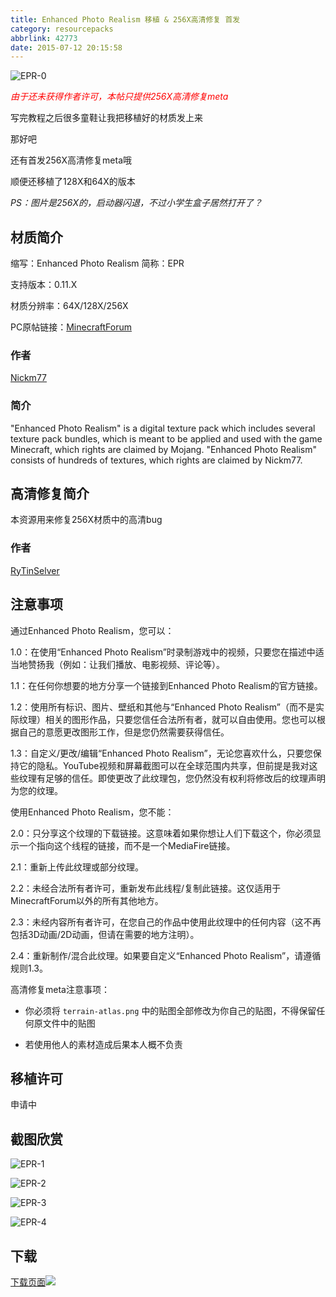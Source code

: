 ```yaml
---
title: Enhanced Photo Realism 移植 & 256X高清修复 首发
category: resourcepacks
abbrlink: 42773
date: 2015-07-12 20:15:58
---
```


![EPR-0](https://img.rytinselver.com/mc/resourcepacks/epr/epr-0.png)

<i style="color:red">由于还未获得作者许可，本帖只提供256X高清修复meta</i>

写完教程之后很多童鞋让我把移植好的材质发上来

那好吧

还有首发256X高清修复meta哦

顺便还移植了128X和64X的版本

*PS：图片是256X的，启动器闪退，不过小学生盒子居然打开了？*

<!-- more -->



## 材质简介

缩写：Enhanced Photo Realism  简称：EPR

支持版本：0.11.X

材质分辨率：64X/128X/256X

PC原帖链接：[MinecraftForum](https://www.minecraftforum.net/forums/mapping-and-modding-java-edition/resource-packs/2290854-enhanced-photo-realism-updated-512x-64x)



### 作者

[Nickm77](https://www.minecraftforum.net/members/Nickm77)



### 简介

"Enhanced Photo Realism" is a digital texture pack which includes several texture pack bundles, which is meant to be applied and used with the game Minecraft, which rights are claimed by Mojang.
"Enhanced Photo Realism" consists of hundreds of textures, which rights are claimed by Nickm77.



## 高清修复简介

本资源用来修复256X材质中的高清bug



### 作者

[RyTinSelver](https://blog.rytinselver.com)



## 注意事项

通过Enhanced Photo Realism，您可以：

1.0：在使用“Enhanced Photo Realism”时录制游戏中的视频，只要您在描述中适当地赞扬我（例如：让我们播放、电影视频、评论等）。

1.1：在任何你想要的地方分享一个链接到Enhanced Photo Realism的官方链接。

1.2：使用所有标识、图片、壁纸和其他与“Enhanced Photo Realism”（而不是实际纹理）相关的图形作品，只要您信任合法所有者，就可以自由使用。您也可以根据自己的意愿更改图形工作，但是您仍然需要获得信任。

1.3：自定义/更改/编辑“Enhanced Photo Realism”，无论您喜欢什么，只要您保持它的隐私。YouTube视频和屏幕截图可以在全球范围内共享，但前提是我对这些纹理有足够的信任。即使更改了此纹理包，您仍然没有权利将修改后的纹理声明为您的纹理。



使用Enhanced Photo Realism，您不能：

2.0：只分享这个纹理的下载链接。这意味着如果你想让人们下载这个，你必须显示一个指向这个线程的链接，而不是一个MediaFire链接。

2.1：重新上传此纹理或部分纹理。

2.2：未经合法所有者许可，重新发布此线程/复制此链接。这仅适用于MinecraftForum以外的所有其他地方。

2.3：未经内容所有者许可，在您自己的作品中使用此纹理中的任何内容（这不再包括3D动画/2D动画，但请在需要的地方注明）。

2.4：重新制作/混合此纹理。如果要自定义“Enhanced Photo Realism”，请遵循规则1.3。



高清修复meta注意事项：

- 你必须将 `terrain-atlas.png` 中的贴图全部修改为你自己的贴图，不得保留任何原文件中的贴图

- 若使用他人的素材造成后果本人概不负责



## 移植许可

申请中



## 截图欣赏

![EPR-1](https://img.rytinselver.com/mc/resourcepacks/epr/epr-1.jpg)

![EPR-2](https://img.rytinselver.com/mc/resourcepacks/epr/epr-2.jpg)

![EPR-3](https://img.rytinselver.com/mc/resourcepacks/epr/epr-3.jpg)

![EPR-4](https://img.rytinselver.com/mc/resourcepacks/epr/epr-4.jpg)



## 下载

<p><a class="download-page" href="https://mc.rytinselver.com/categories/downloads/54258.html"><span>下载页面</span><img class="icon2" src="https://img.rytinselver.com/downloads/angle-double-right.svg"/></a></p>

